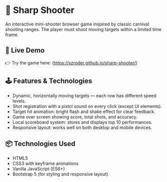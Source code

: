 # 🎯 Sharp Shooter

An interactive mini-shooter browser game inspired by classic carnival shooting ranges. The player must shoot moving targets within a limited time frame.

## 🚀 Live Demo

👉 Try the game here: (https://szroder.github.io/sharp-shooter/)

## 🕹️ Features & Technologies

- Dynamic, horizontally moving targets — each row has different speed levels.
- Shot registration with a pistol sound on every click (except UI elements).
- Target hit animation: bright flash and shake effect for clear feedback.
- Game over screen showing score, total shots, and accuracy.
- Local scoreboard system: stores and displays top 10 performances.
- Responsive layout: works well on both desktop and mobile devices.

## 📦 Technologies Used

- HTML5
- CSS3 with keyframe animations
- Vanilla JavaScript (ES6+)
- Bootstrap 5 (for styling and responsive layout)


